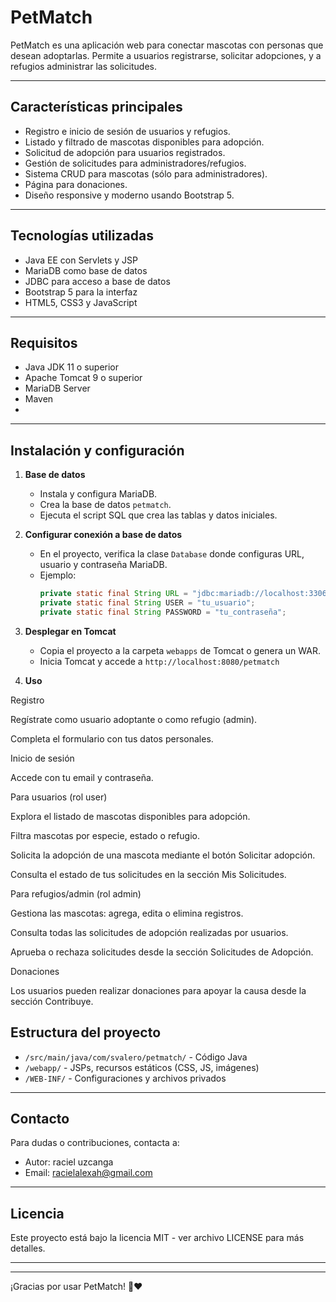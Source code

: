 # PetMatch

PetMatch es una aplicación web para conectar mascotas con personas que desean adoptarlas. Permite a usuarios registrarse, solicitar adopciones, y a refugios administrar las solicitudes.

---

## Características principales

- Registro e inicio de sesión de usuarios y refugios.
- Listado y filtrado de mascotas disponibles para adopción.
- Solicitud de adopción para usuarios registrados.
- Gestión de solicitudes para administradores/refugios.
- Sistema CRUD para mascotas (sólo para administradores).
- Página para donaciones.
- Diseño responsive y moderno usando Bootstrap 5.

---

## Tecnologías utilizadas

- Java EE con Servlets y JSP
- MariaDB como base de datos
- JDBC para acceso a base de datos
- Bootstrap 5 para la interfaz
- HTML5, CSS3 y JavaScript

---

## Requisitos

- Java JDK 11 o superior
- Apache Tomcat 9 o superior
- MariaDB Server
- Maven
- 

---

## Instalación y configuración

1. **Base de datos**

   - Instala y configura MariaDB.
   - Crea la base de datos `petmatch`.
   - Ejecuta el script SQL que crea las tablas y datos iniciales.

2. **Configurar conexión a base de datos**

   - En el proyecto, verifica la clase `Database` donde configuras URL, usuario y contraseña MariaDB.
   - Ejemplo:
     ```java
     private static final String URL = "jdbc:mariadb://localhost:3306/petmatch";
     private static final String USER = "tu_usuario";
     private static final String PASSWORD = "tu_contraseña";
     ```

3. **Desplegar en Tomcat**

   - Copia el proyecto a la carpeta `webapps` de Tomcat o genera un WAR.
   - Inicia Tomcat y accede a `http://localhost:8080/petmatch`

4. **Uso**

Registro

Regístrate como usuario adoptante o como refugio (admin).

Completa el formulario con tus datos personales.

Inicio de sesión

Accede con tu email y contraseña.

Para usuarios (rol user)

Explora el listado de mascotas disponibles para adopción.

Filtra mascotas por especie, estado o refugio.

Solicita la adopción de una mascota mediante el botón Solicitar adopción.

Consulta el estado de tus solicitudes en la sección Mis Solicitudes.

Para refugios/admin (rol admin)

Gestiona las mascotas: agrega, edita o elimina registros.

Consulta todas las solicitudes de adopción realizadas por usuarios.

Aprueba o rechaza solicitudes desde la sección Solicitudes de Adopción.

Donaciones

Los usuarios pueden realizar donaciones para apoyar la causa desde la sección Contribuye.


## Estructura del proyecto

- `/src/main/java/com/svalero/petmatch/` - Código Java
- `/webapp/` - JSPs, recursos estáticos (CSS, JS, imágenes)
- `/WEB-INF/` - Configuraciones y archivos privados

---

## Contacto

Para dudas o contribuciones, contacta a:

- Autor: raciel uzcanga
- Email: racielalexah@gmail.com
---

## Licencia

Este proyecto está bajo la licencia MIT - ver archivo LICENSE para más detalles.

---

---

¡Gracias por usar PetMatch! 🐾❤️
